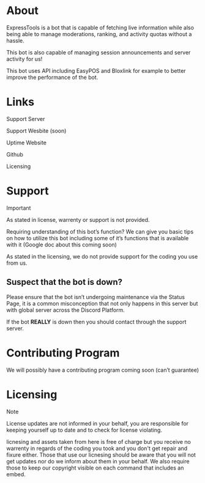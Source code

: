 # About
ExpressTools is a bot that is capable of fetching live information while also being able to manage moderations, ranking, and activity quotas without a hassle. 

This bot is also capable of managing session announcements and server activity for us!

This bot uses API including EasyPOS and Bloxlink for example to better improve the performance of the bot.
# Links

Support Server

Support Wesbite (soon)

Uptime Website

Github

Licensing
# Support
> [!IMPORTANT]
> As stated in license, warrenty or support is not provided.

Requiring understanding of this bot’s function? We can give you basic tips on 
how to utilize this bot including some of it’s functions that is available with it
(Google doc about this coming soon)

As stated in the licensing, we do not provide support for the coding you use from us.
## Suspect that the bot is down?
Please ensure that the bot isn’t undergoing maintenance via the Status Page, it is a common misconception that not only happens in this server but with global server across the Discord Platform.

If the bot **REALLY** is down then you should contact through the support server.
# Contributing Program
We will possibly have a contributing program coming soon (can’t guarantee)
# Licensing
> [!NOTE]
> License updates are not informed in your behalf, you are responsible for keeping yourself up to date and to check for license violating.

licnesing and assets taken from here is free of charge but you receive no warrenty in regards of the coding you took and you don't get repair and fixure either. Those that use our licnesing should be aware that you will not get updates nor do we inform about them in your behalf. We also require those to keep our copyright visible on each command that includes an embed.
